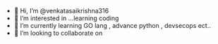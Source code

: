 - 👋 Hi, I’m @venkatasaikrishna316
- 👀 I’m interested in ...learning coding 
- 🌱 I’m currently learning GO lang , advance python , devsecops ect..
- 💞️ I’m looking to collaborate on 

<!---
venkatasaikrishna316/venkatasaikrishna316 is a ✨ special ✨ repository because its `README.md` (this file) appears on your GitHub profile.
You can click the Preview link to take a look at your changes.
--->
